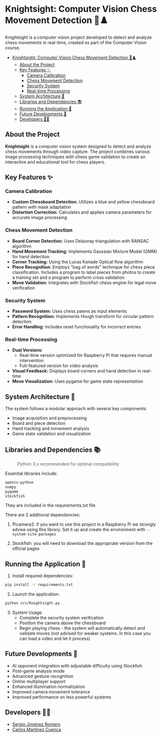 # Knightsight: Computer Vision Chess Movement Detection 🎥♟️

Knightsight is a computer vision project developed to detect and analyze chess movements in real-time, created as part of the Computer Vision course.

<!-- TABLE OF CONTENTS -->
- [Knightsight: Computer Vision Chess Movement Detection 🎥♟️](#knightsight-computer-vision-chess-movement-detection-️)
  - [About the Project](#about-the-project)
  - [Key Features ✨](#key-features-)
    - [Camera Calibration](#camera-calibration)
    - [Chess Movement Detection](#chess-movement-detection)
    - [Security System](#security-system)
    - [Real-time Processing](#real-time-processing)
  - [System Architecture 🔧](#system-architecture-)
  - [Libraries and Dependencies 📚](#libraries-and-dependencies-)
  - [Running the Application 🚀](#running-the-application-)
  - [Future Developments 🔮](#future-developments-)
  - [Developers 👨‍💻](#developers-)

## About the Project
**Knightsight** is a computer vision system designed to detect and analyze chess movements through video capture. The project combines various image processing techniques with chess game validation to create an interactive and educational tool for chess players.

## Key Features ✨

### Camera Calibration
- **Custom Chessboard Detection:** Utilizes a blue and yellow chessboard pattern with mask adaptation
- **Distortion Correction:** Calculates and applies camera parameters for accurate image processing

### Chess Movement Detection
- **Board Corner Detection:** Uses Delaunay triangulation with RANSAC algorithm
- **Hand Movement Tracking:** Implements Gaussian Mixture Model (GMM) for hand detection
- **Corner Tracking:** Using the Lucas Kanade Optical flow algorithm
- **Piece Recognition:** Employs "bag of words" technique for chess piece classification. Includes a program to label pieces from photos to create a training set and a program to perform cross validation
- **Move Validation:** Integrates with Stockfish chess engine for legal move verification

### Security System
- **Password System:** Uses chess pawns as input elements
- **Pattern Recognition:** Implements Hough transform for circular pattern detection
- **Error Handling:** Includes reset functionality for incorrect entries

### Real-time Processing
- **Dual Versions:**
  - Real-time version optimized for Raspberry Pi that requires manual intervention
  - Full-featured version for video analysis
- **Visual Feedback:** Displays board corners and hand detection in real-time
- **Move Visualization:** Uses pygame for game state representation

## System Architecture 🔧
The system follows a modular approach with several key components:
- Image acquisition and preprocessing
- Board and piece detection
- Hand tracking and movement analysis
- Game state validation and visualization

## Libraries and Dependencies 📚
> Python 3.x recommended for optimal compatibility

Essential libraries include:
```bash
opencv-python
numpy
pygame
stockfish
```
They are included in the requirements.txt file.

There are 2 additional dependencies:
1. Picamera2: if you want to use this project in a Raspberry Pi we strongly advise using this library. Set it up and create the environment with `--system-site-packages`
  
2. Stockfish: you will need to download the appropriate version from the official pages

## Running the Application 🚀
1. Install required dependencies:
```bash
pip install -r requirements.txt
```

2. Launch the application:
```bash
python src/Knightsight.py
```

3. System Usage:
   * Complete the security system verification
   * Position the camera above the chessboard
   * Begin playing chess - the system will automatically detect and validate moves (not advised for weaker systems. In this case you can load a video and let it process)

## Future Developments 🔮
- AI opponent integration with adjustable difficulty using Stockfish
- Post-game analysis mode
- Advanced gesture recognition
- Online multiplayer support
- Enhanced illumination normalization
- Improved camera movement tolerance
- Improved performance on less powerful systems

## Developers 👨‍💻
- [Sergio Jiménez Romero](https://github.com/sergiojimenez)
- [Carlos Martínez Cuenca](https://github.com/carlosmartinez)
